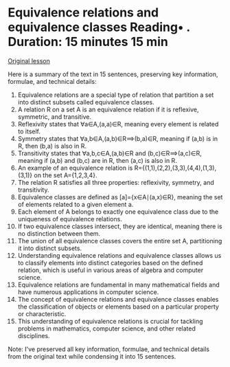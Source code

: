 # Equivalence relations and equivalence classes Reading• . Duration: 15 minutes 15 min

[Original lesson](https://www.coursera.org/learn/uol-discrete-mathematics/supplement/FUaMj/equivalence-relations-and-equivalence-classes)

Here is a summary of the text in 15 sentences, preserving key information, formulae, and technical details:

1. Equivalence relations are a special type of relation that partition a set into distinct subsets called equivalence classes.
2. A relation R on a set A is an equivalence relation if it is reflexive, symmetric, and transitive.
3. Reflexivity states that ∀a∈A,(a,a)∈R, meaning every element is related to itself.
4. Symmetry states that ∀a,b∈A,(a,b)∈R⟹(b,a)∈R, meaning if (a,b) is in R, then (b,a) is also in R.
5. Transitivity states that ∀a,b,c∈A,(a,b)∈R and (b,c)∈R⟹(a,c)∈R, meaning if (a,b) and (b,c) are in R, then (a,c) is also in R.
6. An example of an equivalence relation is R={(1,1),(2,2),(3,3),(4,4),(1,3),(3,1)} on the set A={1,2,3,4}.
7. The relation R satisfies all three properties: reflexivity, symmetry, and transitivity.
8. Equivalence classes are defined as [a]={x∈A∣(a,x)∈R}, meaning the set of elements related to a given element a.
9. Each element of A belongs to exactly one equivalence class due to the uniqueness of equivalence relations.
10. If two equivalence classes intersect, they are identical, meaning there is no distinction between them.
11. The union of all equivalence classes covers the entire set A, partitioning it into distinct subsets.
12. Understanding equivalence relations and equivalence classes allows us to classify elements into distinct categories based on the defined relation, which is useful in various areas of algebra and computer science.
13. Equivalence relations are fundamental in many mathematical fields and have numerous applications in computer science.
14. The concept of equivalence relations and equivalence classes enables the classification of objects or elements based on a particular property or characteristic.
15. This understanding of equivalence relations is crucial for tackling problems in mathematics, computer science, and other related disciplines.

Note: I've preserved all key information, formulae, and technical details from the original text while condensing it into 15 sentences.

